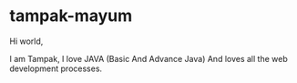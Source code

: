 # tampak-mayum
Hi world,

I am Tampak, I love JAVA (Basic And Advance Java)
And loves all the web development processes.
